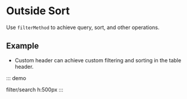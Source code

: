 # Outside Sort

Use `filterMethod` to achieve query, sort, and other operations.

## Example

- Custom header can achieve custom filtering and sorting in the table header.

::: demo

filter/search
h:500px
:::

